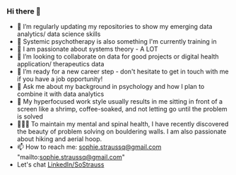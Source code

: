 ### Hi there 👋

- 🔭 I’m regularly updating my repositories to show my emerging data analytics/ data science skills
- 🌱 Systemic psychotherapy is also something I'm currently training in
- 🤖 I am passionate about systems theory - A LOT
- 👯 I’m looking to collaborate on data for good projects or digital health application/ therapeutics data 
- 🤔 I’m ready for a new career step - don't hesitate to get in touch with me if you have a job opportunity!
- 💬 Ask me about my background in psychology and how I plan to combine it with data analytics
- 🦐 My hyperfocused work style usually results in me sitting in front of a screen like a shrimp, coffee-soaked, and not letting go until the problem is solved
- 🧗🏼‍♂️ To maintain my mental and spinal health, I have recently discovered the beauty of problem solving on bouldering walls. I am also passionate about hiking and aerial hoop. 
- 📫 How to reach me: sophie.straussq@gmail.com "mailto:sophie.straussq@gmail.com"
- Let's chat [LinkedIn/SoStrauss](https://linkedin.com/in/sophie-strauß-data-analyst) 
